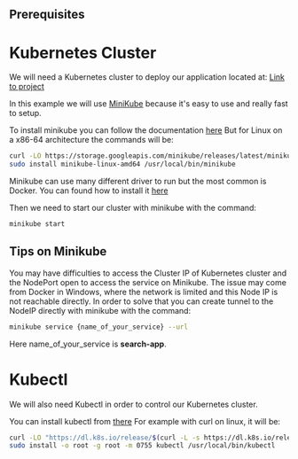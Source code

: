 ## Prerequisites

# Kubernetes Cluster
We will need a Kubernetes cluster to deploy our application located at:
[Link to project](https://github.com/farnir/instant-search-demo)

In this example we will use [MiniKube](https://github.com/kubernetes/minikube) because it's easy to use and really fast to setup.

To install minikube you can follow the documentation [here](https://minikube.sigs.k8s.io/docs/start/)
But for Linux on a x86-64 architecture the commands will be:
```bash
curl -LO https://storage.googleapis.com/minikube/releases/latest/minikube-linux-amd64
sudo install minikube-linux-amd64 /usr/local/bin/minikube
```

Minikube can use many different driver to run but the most common is Docker.
You can found how to install it [here](https://docs.docker.com/desktop/linux/install/ubuntu/)


Then we need to start our cluster with minikube with the command:
```bash
minikube start
```

## Tips on Minikube
You may have difficulties to access the Cluster IP of Kubernetes cluster and the NodePort open to access the service on Minikube.
The issue may come from Docker in Windows, where the network is limited and this Node IP is not reachable directly. In order to solve that you can create tunnel to the NodeIP directly with minikube with the command:
```bash
minikube service {name_of_your_service} --url
```
Here name_of_your_service is **search-app**.

# Kubectl
We will also need Kubectl in order to control our Kubernetes cluster.

You can install kubectl from [there](https://kubernetes.io/docs/tasks/tools/install-kubectl-linux/#install-kubectl-binary-with-curl-on-linux)
For example with curl on linux, it will be:
```bash
curl -LO "https://dl.k8s.io/release/$(curl -L -s https://dl.k8s.io/release/stable.txt)/bin/linux/amd64/kubectl"
sudo install -o root -g root -m 0755 kubectl /usr/local/bin/kubectl
```
